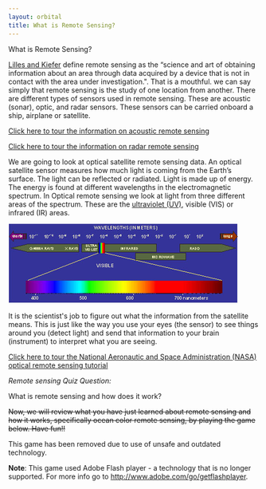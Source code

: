 ```yaml
---
layout: orbital
title: What is Remote Sensing?
---
```


What is Remote Sensing?

[Lilles and Kiefer](http://education.imars.usf.edu/index.php?option=com_content&task=view&id=63&Itemid=112#landk) define remote sensing as the “science and art of obtaining information about an area through data acquired by a device that is not in contact with the area under investigation.". That is a mouthful. we can say simply that remote sensing is the study of one location from another. There are different types of sensors used in remote sensing. These are acoustic (sonar), optic, and radar sensors. These sensors can be carried onboard a ship, airplane or satellite.

[Click here to tour the information on acoustic remote sensing](http://www.etl.noaa.gov/ams_measurement/2003SC_SMOI_2.pdf)

[Click here to tour the information on radar remote sensing](http://www.itc.nl/%7Ebakker/sar.html)

We are going to look at optical satellite remote sensing data. An optical satellite sensor measures how much light is coming from the Earth’s surface. The light can be reflected or radiated. Light is made up of energy. The energy is found at different wavelengths in the electromagnetic spectrum. In Optical remote sensing we look at light from three different areas of the spectrum.
These are the [ultraviolet (UV)](http://imars.marine.usf.edu/orbital/node/1572427#uv), visible (VIS) or infrared (IR) areas.

![spectrum](./emspectrum.jpg)

It is the scientist's job to figure out what the information from the satellite means. This is just like the way you use your eyes (the sensor) to see things around you (detect light) and send that information to your brain (instrument) to interpret what you are seeing.

[Click here to tour the National Aeronautic and Space Administration (NASA) optical remote sensing tutorial](http://rst.gsfc.nasa.gov/)

*Remote sensing Quiz Question:*

What is remote sensing and how does it work?

~~Now, we will review what you have just learned about remote sensing and how it works, specifically ocean color remote sensing, by playing the game below. Have fun!!~~

This game has been removed due to use of unsafe and outdated technology.

**Note**: This game used Adobe Flash player - a technology that is no longer supported. For more info go to http://www.adobe.com/go/getflashplayer.
